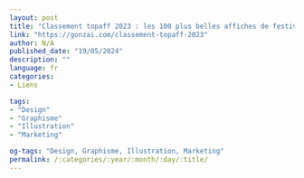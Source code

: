 ```yaml
---
layout: post
title: "Classement topaff 2023 : les 100 plus belles affiches de festivals"
link: "https://gonzai.com/classement-topaff-2023"
author: N/A
published_date: "19/05/2024"
description: ""
language: fr
categories:
- Liens

tags:
- "Design"
- "Graphisme"
- "Illustration"
- "Marketing"

og-tags: "Design, Graphisme, Illustration, Marketing"
permalink: /:categories/:year/:month/:day/:title/
---
```

